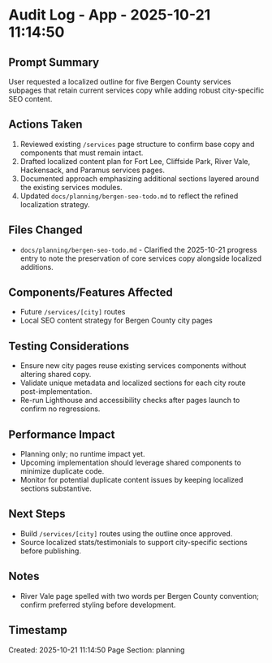 # Audit Log - App - 2025-10-21 11:14:50

## Prompt Summary

User requested a localized outline for five Bergen County services subpages that retain current services copy while adding robust city-specific SEO content.

## Actions Taken

1. Reviewed existing `/services` page structure to confirm base copy and components that must remain intact.
2. Drafted localized content plan for Fort Lee, Cliffside Park, River Vale, Hackensack, and Paramus services pages.
3. Documented approach emphasizing additional sections layered around the existing services modules.
4. Updated `docs/planning/bergen-seo-todo.md` to reflect the refined localization strategy.

## Files Changed

- `docs/planning/bergen-seo-todo.md` - Clarified the 2025-10-21 progress entry to note the preservation of core services copy alongside localized additions.

## Components/Features Affected

- Future `/services/[city]` routes
- Local SEO content strategy for Bergen County city pages

## Testing Considerations

- Ensure new city pages reuse existing services components without altering shared copy.
- Validate unique metadata and localized sections for each city route post-implementation.
- Re-run Lighthouse and accessibility checks after pages launch to confirm no regressions.

## Performance Impact

- Planning only; no runtime impact yet.
- Upcoming implementation should leverage shared components to minimize duplicate code.
- Monitor for potential duplicate content issues by keeping localized sections substantive.

## Next Steps

- Build `/services/[city]` routes using the outline once approved.
- Source localized stats/testimonials to support city-specific sections before publishing.

## Notes

- River Vale page spelled with two words per Bergen County convention; confirm preferred styling before development.

## Timestamp

Created: 2025-10-21 11:14:50
Page Section: planning
